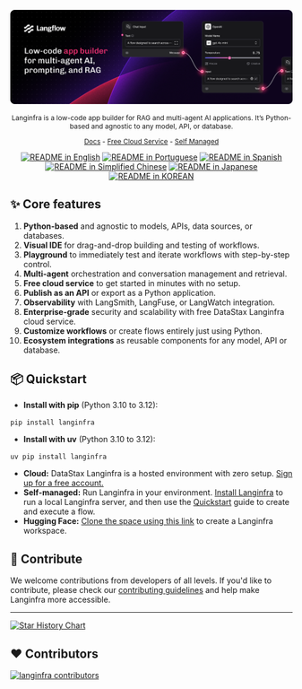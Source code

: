 <!-- markdownlint-disable MD030 -->

![Langinfra](./docs/static/img/hero.png)

<p align="center" style="font-size: 12px;">
    Langinfra is a low-code app builder for RAG and multi-agent AI applications. It’s Python-based and agnostic to any model, API, or database.
</p>

<p align="center" style="font-size: 12px;">
    <a href="https://langinfra.github.io/docs" style="text-decoration: underline;">Docs</a> -
    <a href="https://astra.datastax.com/signup?type=langinfra" style="text-decoration: underline;">Free Cloud Service</a> -
    <a href="https://langinfra.github.io/docs/get-started-installation" style="text-decoration: underline;">Self Managed</a>

</p>

<div align="center">
  <a href="./README.md"><img alt="README in English" src="https://img.shields.io/badge/English-d9d9d9"></a>
  <a href="./README.PT.md"><img alt="README in Portuguese" src="https://img.shields.io/badge/Portuguese-d9d9d9"></a>
  <a href="./README.ES.md"><img alt="README in Spanish" src="https://img.shields.io/badge/Spanish-d9d9d9"></a>
  <a href="./README.zh_CN.md"><img alt="README in Simplified Chinese" src="https://img.shields.io/badge/简体中文-d9d9d9"></a>
  <a href="./README.ja.md"><img alt="README in Japanese" src="https://img.shields.io/badge/日本語-d9d9d9"></a>
  <a href="./README.KR.md"><img alt="README in KOREAN" src="https://img.shields.io/badge/한국어-d9d9d9"></a>
</div>

## ✨ Core features

1. **Python-based** and agnostic to models, APIs, data sources, or databases.
2. **Visual IDE** for drag-and-drop building and testing of workflows.
3. **Playground** to immediately test and iterate workflows with step-by-step control.
4. **Multi-agent** orchestration and conversation management and retrieval.
5. **Free cloud service** to get started in minutes with no setup.
6. **Publish as an API** or export as a Python application.
7. **Observability** with LangSmith, LangFuse, or LangWatch integration.
8. **Enterprise-grade** security and scalability with free DataStax Langinfra cloud service.
9. **Customize workflows** or create flows entirely just using Python.
10. **Ecosystem integrations** as reusable components for any model, API or database.

## 📦 Quickstart

- **Install with pip** (Python 3.10 to 3.12):

```shell
pip install langinfra
```

- **Install with uv** (Python 3.10 to 3.12):

```shell
uv pip install langinfra
```

- **Cloud:** DataStax Langinfra is a hosted environment with zero setup. [Sign up for a free account.](https://astra.datastax.com/signup?type=langinfra)
- **Self-managed:** Run Langinfra in your environment. [Install Langinfra](https://langinfra.github.io/docs/get-started-installation) to run a local Langinfra server, and then use the [Quickstart](https://langinfra.github.io/docs/get-started-quickstart) guide to create and execute a flow.
- **Hugging Face:** [Clone the space using this link](https://huggingface.co/spaces/Langinfra/Langinfra?duplicate=true) to create a Langinfra workspace.

## 👋 Contribute

We welcome contributions from developers of all levels. If you'd like to contribute, please check our [contributing guidelines](./CONTRIBUTING.md) and help make Langinfra more accessible.

---

[![Star History Chart](https://api.star-history.com/svg?repos=khulnasoft/langinfra&type=Timeline)](https://star-history.com/#khulnasoft/langinfra&Date)

## ❤️ Contributors

[![langinfra contributors](https://contrib.rocks/image?repo=khulnasoft/langinfra)](https://github.com/khulnasoft/langinfra/graphs/contributors)
